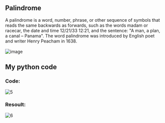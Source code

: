 

## Palindrome
A palindrome is a word, number, phrase, or other sequence of symbols that reads the same backwards as forwards, such as the words madam or racecar, the date and time 12/21/33 12:21, and the sentence: "A man, a plan, a canal – Panama". 
The word palindrome was introduced by English poet and writer Henry Peacham in 1638.
<br><br>
![image](https://user-images.githubusercontent.com/54048747/222351955-6ad54ca7-7518-4b10-b4aa-caad6abaa7cc.png)
## My python code

### Code:
![5](https://user-images.githubusercontent.com/54048747/222351761-aab5eb03-3226-4fd5-8646-d18d77feb999.JPG)


### Resoult:
![6](https://user-images.githubusercontent.com/54048747/222351788-cbd04c0a-c855-414e-881d-0d11847598d5.JPG)
